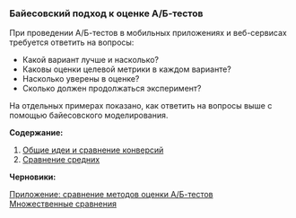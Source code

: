 ### Байесовский подход к оценке А/Б-тестов

При проведении А/Б-тестов в мобильных приложениях и веб-сервисах требуется ответить на вопросы:  

* Какой вариант лучше и насколько?   
* Каковы оценки целевой метрики в каждом варианте?   
* Насколько уверены в оценке?  
* Сколько должен продолжаться эксперимент?   

На отдельных примерах показано, как ответить на вопросы выше с помощью байесовского моделирования.

**Содержание:**

1. [Общие идеи и сравнение конверсий](https://nbviewer.org/github/noooway/Bayesian-Modelling-for-AB-Testing/blob/main/1-%D0%9E%D0%B1%D1%89%D0%B8%D0%B5%20%D0%B8%D0%B4%D0%B5%D0%B8.ipynb)
2. [Сравнение средних](https://nbviewer.org/github/noooway/Bayesian-Modelling-for-AB-Testing/blob/main/2-%D0%A1%D1%80%D0%B0%D0%B2%D0%BD%D0%B5%D0%BD%D0%B8%D0%B5%20%D1%81%D1%80%D0%B5%D0%B4%D0%BD%D0%B8%D1%85.ipynb)  

**Черновики:**

[Приложение: сравнение методов оценки А/Б-тестов](https://github.com/noooway/Bayesian-Modelling-for-AB-Testing/blob/main/%D0%9F%D1%80%D0%B8%D0%BB%D0%BE%D0%B6%D0%B5%D0%BD%D0%B8%D0%B5-%D0%A1%D1%80%D0%B0%D0%B2%D0%BD%D0%B5%D0%BD%D0%B8%D0%B5_%D0%BC%D0%B5%D1%82%D0%BE%D0%B4%D0%BE%D0%B2_%D0%BE%D1%86%D0%B5%D0%BD%D0%BA%D0%B8_%D0%90%D0%91_%D1%82%D0%B5%D1%81%D1%82%D0%BE%D0%B2.ipynb)    
[Множественные сравнения](https://github.com/noooway/Bayesian-Modelling-for-AB-Testing/blob/main/%D0%9F%D1%80%D0%B8%D0%BB%D0%BE%D0%B6%D0%B5%D0%BD%D0%B8%D0%B5-%D0%9C%D0%BD%D0%BE%D0%B6%D0%B5%D1%81%D1%82%D0%B2%D0%B5%D0%BD%D0%BD%D1%8B%D0%B5_%D1%81%D1%80%D0%B0%D0%B2%D0%BD%D0%B5%D0%BD%D0%B8%D1%8F.ipynb)  
